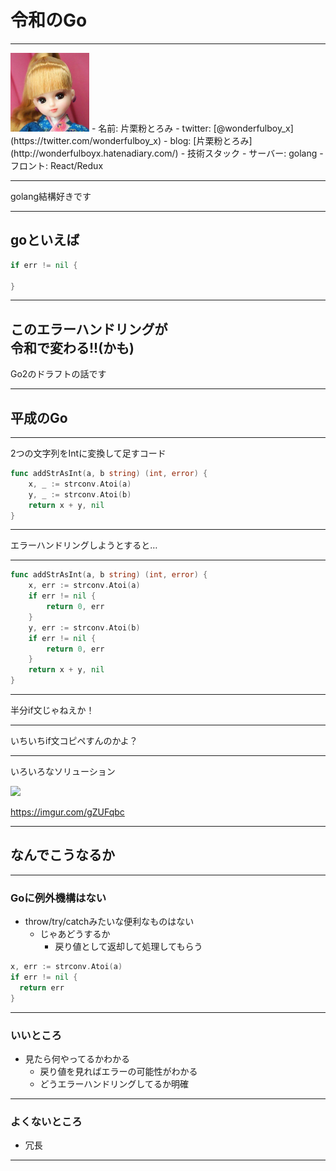 # 令和のGo

---
<img src='images/icon.jpg' width='25%'>
- 名前: 片栗粉とろみ
- twitter: [@wonderfulboy_x](https://twitter.com/wonderfulboy_x)
- blog: [片栗粉とろみ](http://wonderfulboyx.hatenadiary.com/)
- 技術スタック
  - サーバー: golang
  - フロント: React/Redux

---

golang結構好きです

---

## goといえば

```go
if err != nil {
  
}
```

---

## このエラーハンドリングが<br>令和で変わる!!(かも)


Go2のドラフトの話です

---

## 平成のGo

---

2つの文字列をIntに変換して足すコード

```go
func addStrAsInt(a, b string) (int, error) {
	x, _ := strconv.Atoi(a)
	y, _ := strconv.Atoi(b)
	return x + y, nil
}
```
---

エラーハンドリングしようとすると…

---

```go
func addStrAsInt(a, b string) (int, error) {
	x, err := strconv.Atoi(a)
	if err != nil {
		return 0, err
	}
	y, err := strconv.Atoi(b)
	if err != nil {
		return 0, err
	}
	return x + y, nil
}
```
---

半分if文じゃねえか！

---

いちいちif文コピペすんのかよ？

---

いろいろなソリューション

<img src='images/err-switch.gif' height='450px'>

https://imgur.com/gZUFqbc

---

## なんでこうなるか

---

### Goに例外機構はない

- throw/try/catchみたいな便利なものはない
  - じゃあどうするか
    - 戻り値として返却して処理してもらう

```go
x, err := strconv.Atoi(a)
if err != nil {
  return err
}
```

---

### いいところ
- 見たら何やってるかわかる
  - 戻り値を見ればエラーの可能性がわかる
  - どうエラーハンドリングしてるか明確

---

### よくないところ
- 冗長

--- 
